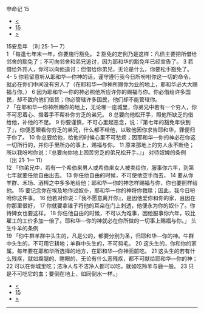 ﻿





 申命记 15




* [<](bible/DEU14.md)
* [15](bible/DEU.md)
* [>](bible/DEU16.md)



 
15安息年 （利
25·
1—
7）  
1 「每逢七年末一年，你要施行豁免。 
2 豁免的定例乃是这样：凡债主要把所借给邻舍的豁免了；不可向邻舍和弟兄追讨，因为耶和华的豁免年已经宣告了。 
3 若借给外邦人，你可以向他追讨；但借给你弟兄，无论是什么，你要松手豁免了。 
4-
5 你若留意听从耶和华—你神的话，谨守遵行我今日所吩咐你这一切的命令，就必在你们中间没有穷人了（在耶和华—你神所赐你为业的地上，耶和华必大大赐福与你。） 
6 因为耶和华—你的神必照他所应许你的赐福与你。你必借给许多国民，却不致向他们借贷；你必管辖许多国民，他们却不能管辖你。  
7 「在耶和华—你神所赐你的地上，无论哪一座城里，你弟兄中若有一个穷人，你不可忍着心、揝着手不帮补你穷乏的弟兄。 
8 总要向他松开手，照他所缺乏的借给他，补他的不足。 
9 你要谨慎，不可心里起恶念，说：『第七年的豁免年快到了』，你便恶眼看你穷乏的弟兄，什么都不给他，以致他因你求告耶和华，罪便归于你了。 
10 你总要给他，给他的时候心里不可愁烦；因耶和华—你的神必在你这一切所行的，并你手里所办的事上，赐福与你。 
11 原来那地上的穷人永不断绝；所以我吩咐你说：『总要向你地上困苦穷乏的弟兄松开手。』」 对待奴婢的条例 （出
21·
1—
11）  
12 「你弟兄中，若有一个希伯来男人或希伯来女人被卖给你，服事你六年，到第七年就要任他自由出去。 
13 你任他自由的时候，不可使他空手而去， 
14 要从你羊群、禾场、酒榨之中多多地给他；耶和华—你的神怎样赐福与你，你也要照样给他。 
15 要记念你在埃及地作过奴仆，耶和华—你的神将你救赎；因此，我今日吩咐你这件事。 
16 他若对你说：『我不愿意离开你』，是因他爱你和你的家，且因在你那里很好， 
17 你就要拿锥子将他的耳朵在门上刺透，他便永为你的奴仆了。你待婢女也要这样。 
18 你任他自由的时候，不可以为难事，因他服事你六年，较比雇工的工价多加一倍了。耶和华—你的神就必在你所做的一切事上赐福与你。」 头生牛羊的条例  
19 「你牛群羊群中头生的，凡是公的，都要分别为圣，归耶和华—你的神。牛群中头生的，不可用它耕地；羊群中头生的，不可剪毛。 
20 这头生的，你和你的家属，每年要在耶和华所选择的地方，在耶和华—你神面前吃。 
21 这头生的若有什么残疾，就如瘸腿的、瞎眼的，无论有什么恶残疾，都不可献给耶和华—你的神； 
22 可以在你城里吃；洁净人与不洁净人都可以吃，就如吃羚羊与鹿一般。 
23 只是不可吃它的血；要倒在地上，如同倒水一样。」 
* [<](bible/DEU14.md)
* [15](bible/DEU.md)
* [>](bible/DEU16.md)





---









